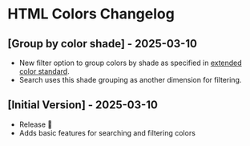 # HTML Colors Changelog

## [Group by color shade] - 2025-03-10

- New filter option to group colors by shade as specified in [extended color standard](https://en.wikipedia.org/wiki/Web_colors#Extended_colors).
- Search uses this shade grouping as another dimension for filtering.

## [Initial Version] - 2025-03-10

- Release 🎉
- Adds basic features for searching and filtering colors
